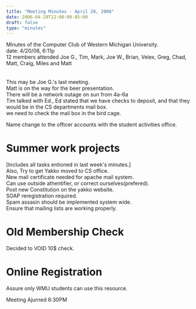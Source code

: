 ```yaml
---
title: "Meeting Minutes - April 20, 2006"
date: 2006-04-20T12:00:00-05:00
draft: false
type: "minutes"
---
```


Minutes of the Computer Club of Western Michigan University.<br>
date: 4/20/06, 6:11p<br>
12 members attended Joe G., Tim, Mark, Joe W., Brian, Velex, Greg, Chad, Matt, Craig, Miles and Matt<br>	
<br>
This may be Joe G.'s last meeting.<br>
Matt is on the way for the beer presentation.<br>
There will be a network outage on sun from 4a-6a<br>
Tim talked with Ed., Ed stated that we have checks to deposit, and that they would be in the CS departments mail box.<br>
we need to check the mail box in the bird cage.<br>

Name change to the officer accounts with the student activities office.<br>


<h1>Summer work projects</h1>
[Includes all tasks entioned in last week's minutes.]<br>
Also, Try to get Yakko moved to CS office.<br>
New mail certificate needed for apache mail system.<br>
Can use outside athentifier, or correct ourselves(prefered).<br>
Post new Constitution on the yakko website.<br>
SOAP reregistration required.<br>
Spam assasin should be implemented system wide.<br>
Ensure that mailing lists are working properly.<br>

<h1>Old Membership Check</h1>
Decided to VOID 10$ check.<br>

<h1>Online Registration</h1>
Assure only WMU students can use this resource.<br>

Meeting Ajurned 6:30PM<br>
